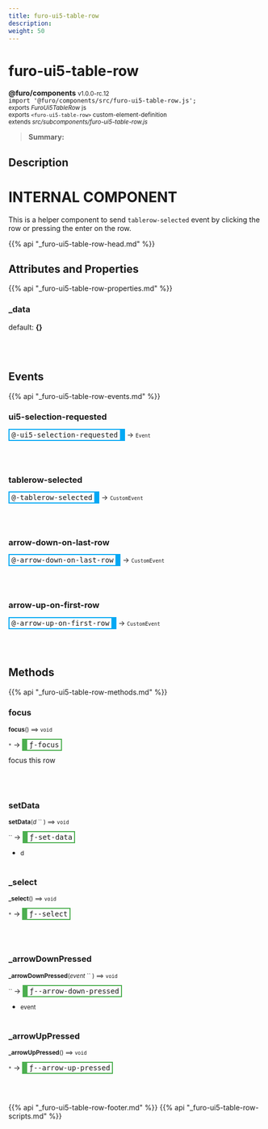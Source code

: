 ```yaml
---
title: furo-ui5-table-row
description: 
weight: 50
---
```


# furo-ui5-table-row
**@furo/components** <small>v1.0.0-rc.12</small>
<br>`import '@furo/components/src/furo-ui5-table-row.js';`<small>
<br>exports *FuroUi5TableRow* js
<br>exports `<furo-ui5-table-row>` custom-element-definition
<br>extends *src/subcomponents/furo-ui5-table-row.js*</small>

> **Summary:** 

## Description

# INTERNAL COMPONENT
This is a helper component to send `tablerow-selected` event by clicking the row or pressing the enter on the row.

{{% api "_furo-ui5-table-row-head.md" %}}

## Attributes and Properties
{{% api "_furo-ui5-table-row-properties.md" %}}








### **_data**
default: **{}**</small>


<br><br>
## Events
{{% api "_furo-ui5-table-row-events.md" %}}

### **ui5-selection-requested**
<span  style="border-width:2px 10px 2px 2px; border-style: solid;border-color:  rgb(2, 168, 244);font-family:monospace; padding:2px 4px;">@-ui5-selection-requested</span>
→ <small>`Event`</small>


<br><br>
### **tablerow-selected**
<span  style="border-width:2px 10px 2px 2px; border-style: solid;border-color:  rgb(2, 168, 244);font-family:monospace; padding:2px 4px;">@-tablerow-selected</span>
→ <small>`CustomEvent`</small>


<br><br>
### **arrow-down-on-last-row**
<span  style="border-width:2px 10px 2px 2px; border-style: solid;border-color:  rgb(2, 168, 244);font-family:monospace; padding:2px 4px;">@-arrow-down-on-last-row</span>
→ <small>`CustomEvent`</small>


<br><br>
### **arrow-up-on-first-row**
<span  style="border-width:2px 10px 2px 2px; border-style: solid;border-color:  rgb(2, 168, 244);font-family:monospace; padding:2px 4px;">@-arrow-up-on-first-row</span>
→ <small>`CustomEvent`</small>


<br><br>

## Methods
{{% api "_furo-ui5-table-row-methods.md" %}}


### **focus**
<small>**focus**() ⟹ `void`</small>

<small>`*`</small> →
<span  style="border-width:2px 2px 2px 10px; border-style: solid;border-color:  rgb(76, 175, 80);font-family:monospace; padding:2px 4px;">ƒ-focus</span>

focus this row

<br><br>

### **setData**
<small>**setData**(*d* `` ) ⟹ `void`</small>

<small>`` </small> →
<span  style="border-width:2px 2px 2px 10px; border-style: solid;border-color:  rgb(76, 175, 80);font-family:monospace; padding:2px 4px;">ƒ-set-data</span>



- <small>d </small>
<br><br>

### **_select**
<small>**_select**() ⟹ `void`</small>

<small>`*`</small> →
<span  style="border-width:2px 2px 2px 10px; border-style: solid;border-color:  rgb(76, 175, 80);font-family:monospace; padding:2px 4px;">ƒ--select</span>



<br><br>

### **_arrowDownPressed**
<small>**_arrowDownPressed**(*event* `` ) ⟹ `void`</small>

<small>`` </small> →
<span  style="border-width:2px 2px 2px 10px; border-style: solid;border-color:  rgb(76, 175, 80);font-family:monospace; padding:2px 4px;">ƒ--arrow-down-pressed</span>



- <small>event </small>
<br><br>

### **_arrowUpPressed**
<small>**_arrowUpPressed**() ⟹ `void`</small>

<small>`*`</small> →
<span  style="border-width:2px 2px 2px 10px; border-style: solid;border-color:  rgb(76, 175, 80);font-family:monospace; padding:2px 4px;">ƒ--arrow-up-pressed</span>



<br><br>





{{% api "_furo-ui5-table-row-footer.md" %}}
{{% api "_furo-ui5-table-row-scripts.md" %}}
